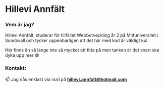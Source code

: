 # Hillevi Annfält

### Vem är jag? 
Hillevi Annfält, studerar för tillfället Webbutveckling år 2 på Mittuniversitet i Sundsvall och tycker uppenbarligen att det här med kod är väldigt kul.  

Här finns än så länge inte så mycket att titta på men tanken är det snart ska dyka upp mer 😄

### Kontakt: 

📫 Jag nås enklast via mail på **hillevi.annfalt@hotmail.com**
